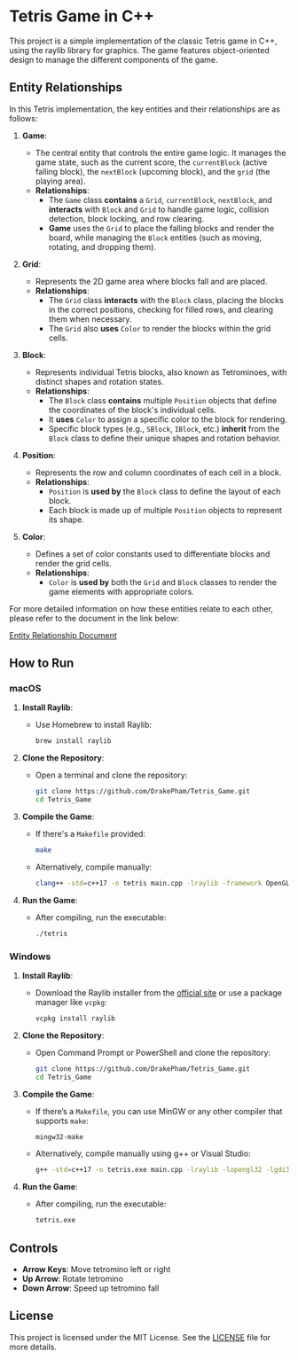 # Tetris Game in C++

This project is a simple implementation of the classic Tetris game in C++, using the raylib library for graphics. The game features object-oriented design to manage the different components of the game. 
<!-- such as the board, tetrominoes, and the game controller. -->


## Entity Relationships

In this Tetris implementation, the key entities and their relationships are as follows:

1. **Game**:  
   - The central entity that controls the entire game logic. It manages the game state, such as the current score, the `currentBlock` (active falling block), the `nextBlock` (upcoming block), and the `grid` (the playing area).
   - **Relationships**: 
     - The `Game` class **contains** a `Grid`, `currentBlock`, `nextBlock`, and **interacts** with `Block` and `Grid` to handle game logic, collision detection, block locking, and row clearing.
     - **Game** uses the `Grid` to place the falling blocks and render the board, while managing the `Block` entities (such as moving, rotating, and dropping them).

2. **Grid**:
   - Represents the 2D game area where blocks fall and are placed.
   - **Relationships**: 
     - The `Grid` class **interacts** with the `Block` class, placing the blocks in the correct positions, checking for filled rows, and clearing them when necessary.
     - The `Grid` also **uses** `Color` to render the blocks within the grid cells.

3. **Block**:
   - Represents individual Tetris blocks, also known as Tetrominoes, with distinct shapes and rotation states.
   - **Relationships**:
     - The `Block` class **contains** multiple `Position` objects that define the coordinates of the block's individual cells.
     - It **uses** `Color` to assign a specific color to the block for rendering.
     - Specific block types (e.g., `SBlock`, `IBlock`, etc.) **inherit** from the `Block` class to define their unique shapes and rotation behavior.

4. **Position**:
   - Represents the row and column coordinates of each cell in a block.
   - **Relationships**: 
     - `Position` is **used by** the `Block` class to define the layout of each block.
     - Each block is made up of multiple `Position` objects to represent its shape.

5. **Color**:
   - Defines a set of color constants used to differentiate blocks and render the grid cells.
   - **Relationships**:
     - `Color` is **used by** both the `Grid` and `Block` classes to render the game elements with appropriate colors.


For more detailed information on how these entities relate to each other, please refer to the document in the link below:

[Entity Relationship Document](https://drive.google.com/file/d/1isX77r-dmLTyshxRkZInhUHbUg-3qX3a/view?usp=sharing)

## How to Run

### macOS

1. **Install Raylib**:
   - Use Homebrew to install Raylib:
     ```bash
     brew install raylib
     ```

2. **Clone the Repository**:
   - Open a terminal and clone the repository:
     ```bash
     git clone https://github.com/DrakePham/Tetris_Game.git
     cd Tetris_Game
     ```

3. **Compile the Game**:
   - If there's a `Makefile` provided:
     ```bash
     make
     ```
   - Alternatively, compile manually:
     ```bash
     clang++ -std=c++17 -o tetris main.cpp -lraylib -framework OpenGL -framework Cocoa -framework IOKit -framework CoreVideo
     ```

4. **Run the Game**:
   - After compiling, run the executable:
     ```bash
     ./tetris
     ```

### Windows

1. **Install Raylib**:
   - Download the Raylib installer from the [official site](https://github.com/raysan5/raylib/releases) or use a package manager like `vcpkg`:
     ```bash
     vcpkg install raylib
     ```

2. **Clone the Repository**:
   - Open Command Prompt or PowerShell and clone the repository:
     ```bash
     git clone https://github.com/DrakePham/Tetris_Game.git
     cd Tetris_Game
     ```

3. **Compile the Game**:
   - If there’s a `Makefile`, you can use MinGW or any other compiler that supports `make`:
     ```bash
     mingw32-make
     ```
   - Alternatively, compile manually using g++ or Visual Studio:
     ```bash
     g++ -std=c++17 -o tetris.exe main.cpp -lraylib -lopengl32 -lgdi32 -lwinmm
     ```

4. **Run the Game**:
   - After compiling, run the executable:
     ```bash
     tetris.exe
     ```



## Controls

- **Arrow Keys**: Move tetromino left or right
- **Up Arrow**: Rotate tetromino
- **Down Arrow**: Speed up tetromino fall


## License

This project is licensed under the MIT License. See the [LICENSE](LICENSE) file for more details.